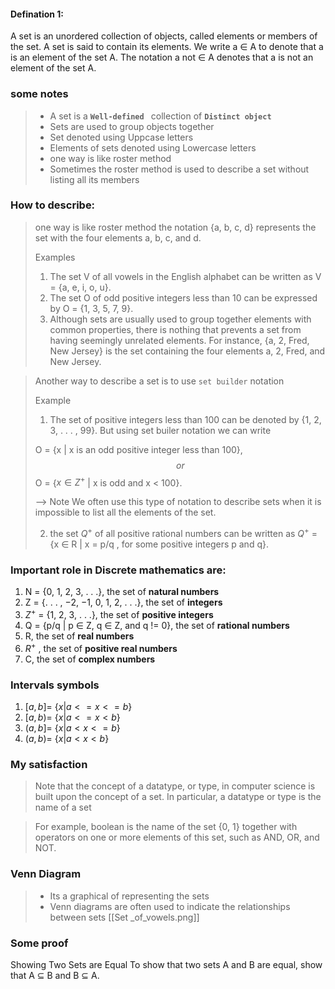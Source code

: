 #### Defination 1:
A set is an unordered collection of objects, called elements or members of the set. A set is
said to contain its elements. We write a ∈ A to denote that a is an element of the set A. The
notation a  not ∈ A denotes that a is not an element of the set A.

### some notes
>- A set is a **`Well-defined `** collection of **`Distinct object`**
>- Sets are used to group objects together
>- Set denoted using Uppcase letters
>- Elements of sets denoted using Lowercase letters
>- one way is like roster method
>- Sometimes the roster method is used to describe a set without listing all its members

### How to describe: 
>one way is like roster method
>the notation {a, b, c, d} represents the set with the four elements a, b, c, and d.
>
 >Examples
>1. The set V of all vowels in the English alphabet can be written as V = {a, e, i, o, u}.
>2. The set O of odd positive integers less than 10 can be expressed by O = {1, 3, 5, 7, 9}.
>3. Although sets are usually used to group together elements with common properties, there is
>nothing that prevents a set from having seemingly unrelated elements. For instance, {a, 2, Fred, New Jersey} is the set containing the four elements a, 2, Fred, and New Jersey.


>Another way to describe a set is to use `set builder` notation
>
>Example
>1. The set of positive integers less than 100 can be denoted by {1, 2, 3, . . . , 99}.
>But using set builer notation we can write
>
>O = {x | x is an odd positive integer less than 100},
>$$or$$ 
>O = {$x ∈ Z^+$ | x is odd and x < 100}.
>
>--> Note We often use this type of notation to describe sets when it is impossible to list all the elements of the set.
>
>2. the set $Q^+$ of all positive rational numbers can be written as
> $Q^+$  =  {x ∈ R | x = p/q , for some positive integers p and q}.

### Important role in Discrete mathematics are:

1. N = {0, 1, 2, 3, . . .}, the set of **natural numbers**
2. Z = {. . . , −2, −1, 0, 1, 2, . . .}, the set of **integers**
3. $Z^+$ = {1, 2, 3, . . .}, the set of **positive integers**
4. Q = {p/q | p ∈ Z, q ∈ Z, and q != 0}, the set of **rational numbers**
5. R, the set of **real numbers**
6. $R^+$ , the set of **positive real numbers**
7. C, the set of **complex numbers**

### Intervals symbols
1. $[a,b] =$ {$x|a<=x<=b$}
2. $[a,b)=$ {$x|a<=x<b$}
3. $(a,b] =$ {$x|a<x<=b$}
4. $(a,b) =$ {$x|a<x<b$}

### My satisfaction 
>Note that the concept of a datatype, or type, in computer science is built upon the
>concept of a set. In particular, a datatype or type is the name of a set

>For example, boolean is the name of the set {0, 1} together with operators on one or more elements of this set, such as AND, OR,
>and NOT.

### Venn Diagram
>- Its a graphical of representing the sets
>- Venn diagrams are often used to indicate the relationships between sets
>[[Set _of_vowels.png]]

### Some proof
Showing Two Sets are Equal To show that two sets A and B are equal, show that A ⊆ B
and B ⊆ A.
